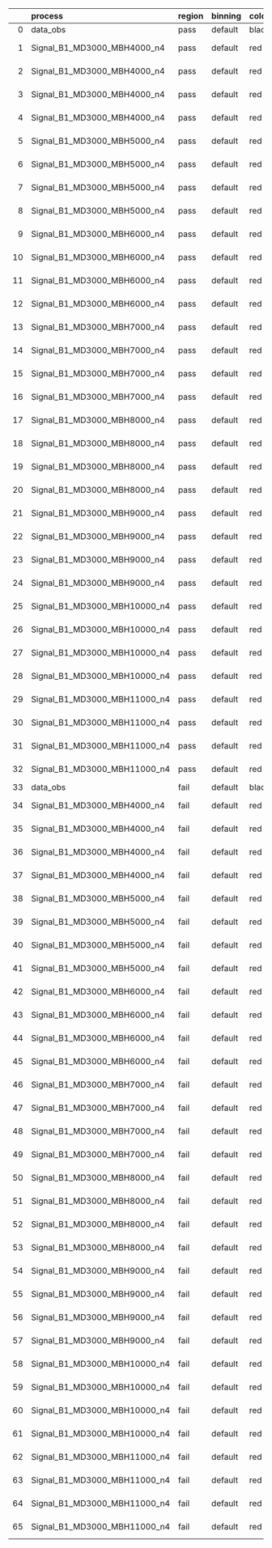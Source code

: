 |    | process                      | region   | binning   | color   | process_type   |   scale | variation   | source_filename                                                       | source_histname    | alias                        | title     |   combine_idx |     lnN |   shapes | syst_type   | direction   | variation_alias   |
|---:|:-----------------------------|:---------|:----------|:--------|:---------------|--------:|:------------|:----------------------------------------------------------------------|:-------------------|:-----------------------------|:----------|--------------:|--------:|---------:|:------------|:------------|:------------------|
|  0 | data_obs                     | pass     | default   | black   | DATA           |       1 | nominal     | ./histograms_for_2DAlphabet_v18//BH_Data.root                         | hpass              | Data                         | Data      |           nan | nan     |      nan | nan         | nan         | nan               |
|  1 | Signal_B1_MD3000_MBH4000_n4  | pass     | default   | red     | SIGNAL         |       1 | lumi        | ./histograms_for_2DAlphabet_v18//BH_Signal_B1_MD3000_MBH4000_n4.root  | hpass              | Signal_B1_MD3000_MBH4000_n4  | BH signal |           nan |   1.016 |      nan | lnN         | nan         | nan               |
|  2 | Signal_B1_MD3000_MBH4000_n4  | pass     | default   | red     | SIGNAL         |       1 | SVM         | ./histograms_for_2DAlphabet_v18//BH_Signal_B1_MD3000_MBH4000_n4.root  | hpass_SVMsyst_up   | Signal_B1_MD3000_MBH4000_n4  | BH signal |           nan | nan     |        1 | shapes      | Up          | SVMsyst           |
|  3 | Signal_B1_MD3000_MBH4000_n4  | pass     | default   | red     | SIGNAL         |       1 | SVM         | ./histograms_for_2DAlphabet_v18//BH_Signal_B1_MD3000_MBH4000_n4.root  | hpass_SVMsyst_down | Signal_B1_MD3000_MBH4000_n4  | BH signal |           nan | nan     |        1 | shapes      | Down        | SVMsyst           |
|  4 | Signal_B1_MD3000_MBH4000_n4  | pass     | default   | red     | SIGNAL         |       1 | nominal     | ./histograms_for_2DAlphabet_v18//BH_Signal_B1_MD3000_MBH4000_n4.root  | hpass              | Signal_B1_MD3000_MBH4000_n4  | BH signal |           nan | nan     |      nan | nan         | nan         | nan               |
|  5 | Signal_B1_MD3000_MBH5000_n4  | pass     | default   | red     | SIGNAL         |       1 | lumi        | ./histograms_for_2DAlphabet_v18//BH_Signal_B1_MD3000_MBH5000_n4.root  | hpass              | Signal_B1_MD3000_MBH5000_n4  | BH signal |           nan |   1.016 |      nan | lnN         | nan         | nan               |
|  6 | Signal_B1_MD3000_MBH5000_n4  | pass     | default   | red     | SIGNAL         |       1 | SVM         | ./histograms_for_2DAlphabet_v18//BH_Signal_B1_MD3000_MBH5000_n4.root  | hpass_SVMsyst_up   | Signal_B1_MD3000_MBH5000_n4  | BH signal |           nan | nan     |        1 | shapes      | Up          | SVMsyst           |
|  7 | Signal_B1_MD3000_MBH5000_n4  | pass     | default   | red     | SIGNAL         |       1 | SVM         | ./histograms_for_2DAlphabet_v18//BH_Signal_B1_MD3000_MBH5000_n4.root  | hpass_SVMsyst_down | Signal_B1_MD3000_MBH5000_n4  | BH signal |           nan | nan     |        1 | shapes      | Down        | SVMsyst           |
|  8 | Signal_B1_MD3000_MBH5000_n4  | pass     | default   | red     | SIGNAL         |       1 | nominal     | ./histograms_for_2DAlphabet_v18//BH_Signal_B1_MD3000_MBH5000_n4.root  | hpass              | Signal_B1_MD3000_MBH5000_n4  | BH signal |           nan | nan     |      nan | nan         | nan         | nan               |
|  9 | Signal_B1_MD3000_MBH6000_n4  | pass     | default   | red     | SIGNAL         |       1 | lumi        | ./histograms_for_2DAlphabet_v18//BH_Signal_B1_MD3000_MBH6000_n4.root  | hpass              | Signal_B1_MD3000_MBH6000_n4  | BH signal |           nan |   1.016 |      nan | lnN         | nan         | nan               |
| 10 | Signal_B1_MD3000_MBH6000_n4  | pass     | default   | red     | SIGNAL         |       1 | SVM         | ./histograms_for_2DAlphabet_v18//BH_Signal_B1_MD3000_MBH6000_n4.root  | hpass_SVMsyst_up   | Signal_B1_MD3000_MBH6000_n4  | BH signal |           nan | nan     |        1 | shapes      | Up          | SVMsyst           |
| 11 | Signal_B1_MD3000_MBH6000_n4  | pass     | default   | red     | SIGNAL         |       1 | SVM         | ./histograms_for_2DAlphabet_v18//BH_Signal_B1_MD3000_MBH6000_n4.root  | hpass_SVMsyst_down | Signal_B1_MD3000_MBH6000_n4  | BH signal |           nan | nan     |        1 | shapes      | Down        | SVMsyst           |
| 12 | Signal_B1_MD3000_MBH6000_n4  | pass     | default   | red     | SIGNAL         |       1 | nominal     | ./histograms_for_2DAlphabet_v18//BH_Signal_B1_MD3000_MBH6000_n4.root  | hpass              | Signal_B1_MD3000_MBH6000_n4  | BH signal |           nan | nan     |      nan | nan         | nan         | nan               |
| 13 | Signal_B1_MD3000_MBH7000_n4  | pass     | default   | red     | SIGNAL         |       1 | lumi        | ./histograms_for_2DAlphabet_v18//BH_Signal_B1_MD3000_MBH7000_n4.root  | hpass              | Signal_B1_MD3000_MBH7000_n4  | BH signal |           nan |   1.016 |      nan | lnN         | nan         | nan               |
| 14 | Signal_B1_MD3000_MBH7000_n4  | pass     | default   | red     | SIGNAL         |       1 | SVM         | ./histograms_for_2DAlphabet_v18//BH_Signal_B1_MD3000_MBH7000_n4.root  | hpass_SVMsyst_up   | Signal_B1_MD3000_MBH7000_n4  | BH signal |           nan | nan     |        1 | shapes      | Up          | SVMsyst           |
| 15 | Signal_B1_MD3000_MBH7000_n4  | pass     | default   | red     | SIGNAL         |       1 | SVM         | ./histograms_for_2DAlphabet_v18//BH_Signal_B1_MD3000_MBH7000_n4.root  | hpass_SVMsyst_down | Signal_B1_MD3000_MBH7000_n4  | BH signal |           nan | nan     |        1 | shapes      | Down        | SVMsyst           |
| 16 | Signal_B1_MD3000_MBH7000_n4  | pass     | default   | red     | SIGNAL         |       1 | nominal     | ./histograms_for_2DAlphabet_v18//BH_Signal_B1_MD3000_MBH7000_n4.root  | hpass              | Signal_B1_MD3000_MBH7000_n4  | BH signal |           nan | nan     |      nan | nan         | nan         | nan               |
| 17 | Signal_B1_MD3000_MBH8000_n4  | pass     | default   | red     | SIGNAL         |       1 | lumi        | ./histograms_for_2DAlphabet_v18//BH_Signal_B1_MD3000_MBH8000_n4.root  | hpass              | Signal_B1_MD3000_MBH8000_n4  | BH signal |           nan |   1.016 |      nan | lnN         | nan         | nan               |
| 18 | Signal_B1_MD3000_MBH8000_n4  | pass     | default   | red     | SIGNAL         |       1 | SVM         | ./histograms_for_2DAlphabet_v18//BH_Signal_B1_MD3000_MBH8000_n4.root  | hpass_SVMsyst_up   | Signal_B1_MD3000_MBH8000_n4  | BH signal |           nan | nan     |        1 | shapes      | Up          | SVMsyst           |
| 19 | Signal_B1_MD3000_MBH8000_n4  | pass     | default   | red     | SIGNAL         |       1 | SVM         | ./histograms_for_2DAlphabet_v18//BH_Signal_B1_MD3000_MBH8000_n4.root  | hpass_SVMsyst_down | Signal_B1_MD3000_MBH8000_n4  | BH signal |           nan | nan     |        1 | shapes      | Down        | SVMsyst           |
| 20 | Signal_B1_MD3000_MBH8000_n4  | pass     | default   | red     | SIGNAL         |       1 | nominal     | ./histograms_for_2DAlphabet_v18//BH_Signal_B1_MD3000_MBH8000_n4.root  | hpass              | Signal_B1_MD3000_MBH8000_n4  | BH signal |           nan | nan     |      nan | nan         | nan         | nan               |
| 21 | Signal_B1_MD3000_MBH9000_n4  | pass     | default   | red     | SIGNAL         |       1 | lumi        | ./histograms_for_2DAlphabet_v18//BH_Signal_B1_MD3000_MBH9000_n4.root  | hpass              | Signal_B1_MD3000_MBH9000_n4  | BH signal |           nan |   1.016 |      nan | lnN         | nan         | nan               |
| 22 | Signal_B1_MD3000_MBH9000_n4  | pass     | default   | red     | SIGNAL         |       1 | SVM         | ./histograms_for_2DAlphabet_v18//BH_Signal_B1_MD3000_MBH9000_n4.root  | hpass_SVMsyst_up   | Signal_B1_MD3000_MBH9000_n4  | BH signal |           nan | nan     |        1 | shapes      | Up          | SVMsyst           |
| 23 | Signal_B1_MD3000_MBH9000_n4  | pass     | default   | red     | SIGNAL         |       1 | SVM         | ./histograms_for_2DAlphabet_v18//BH_Signal_B1_MD3000_MBH9000_n4.root  | hpass_SVMsyst_down | Signal_B1_MD3000_MBH9000_n4  | BH signal |           nan | nan     |        1 | shapes      | Down        | SVMsyst           |
| 24 | Signal_B1_MD3000_MBH9000_n4  | pass     | default   | red     | SIGNAL         |       1 | nominal     | ./histograms_for_2DAlphabet_v18//BH_Signal_B1_MD3000_MBH9000_n4.root  | hpass              | Signal_B1_MD3000_MBH9000_n4  | BH signal |           nan | nan     |      nan | nan         | nan         | nan               |
| 25 | Signal_B1_MD3000_MBH10000_n4 | pass     | default   | red     | SIGNAL         |       1 | lumi        | ./histograms_for_2DAlphabet_v18//BH_Signal_B1_MD3000_MBH10000_n4.root | hpass              | Signal_B1_MD3000_MBH10000_n4 | BH signal |           nan |   1.016 |      nan | lnN         | nan         | nan               |
| 26 | Signal_B1_MD3000_MBH10000_n4 | pass     | default   | red     | SIGNAL         |       1 | SVM         | ./histograms_for_2DAlphabet_v18//BH_Signal_B1_MD3000_MBH10000_n4.root | hpass_SVMsyst_up   | Signal_B1_MD3000_MBH10000_n4 | BH signal |           nan | nan     |        1 | shapes      | Up          | SVMsyst           |
| 27 | Signal_B1_MD3000_MBH10000_n4 | pass     | default   | red     | SIGNAL         |       1 | SVM         | ./histograms_for_2DAlphabet_v18//BH_Signal_B1_MD3000_MBH10000_n4.root | hpass_SVMsyst_down | Signal_B1_MD3000_MBH10000_n4 | BH signal |           nan | nan     |        1 | shapes      | Down        | SVMsyst           |
| 28 | Signal_B1_MD3000_MBH10000_n4 | pass     | default   | red     | SIGNAL         |       1 | nominal     | ./histograms_for_2DAlphabet_v18//BH_Signal_B1_MD3000_MBH10000_n4.root | hpass              | Signal_B1_MD3000_MBH10000_n4 | BH signal |           nan | nan     |      nan | nan         | nan         | nan               |
| 29 | Signal_B1_MD3000_MBH11000_n4 | pass     | default   | red     | SIGNAL         |       1 | lumi        | ./histograms_for_2DAlphabet_v18//BH_Signal_B1_MD3000_MBH11000_n4.root | hpass              | Signal_B1_MD3000_MBH11000_n4 | BH signal |           nan |   1.016 |      nan | lnN         | nan         | nan               |
| 30 | Signal_B1_MD3000_MBH11000_n4 | pass     | default   | red     | SIGNAL         |       1 | SVM         | ./histograms_for_2DAlphabet_v18//BH_Signal_B1_MD3000_MBH11000_n4.root | hpass_SVMsyst_up   | Signal_B1_MD3000_MBH11000_n4 | BH signal |           nan | nan     |        1 | shapes      | Up          | SVMsyst           |
| 31 | Signal_B1_MD3000_MBH11000_n4 | pass     | default   | red     | SIGNAL         |       1 | SVM         | ./histograms_for_2DAlphabet_v18//BH_Signal_B1_MD3000_MBH11000_n4.root | hpass_SVMsyst_down | Signal_B1_MD3000_MBH11000_n4 | BH signal |           nan | nan     |        1 | shapes      | Down        | SVMsyst           |
| 32 | Signal_B1_MD3000_MBH11000_n4 | pass     | default   | red     | SIGNAL         |       1 | nominal     | ./histograms_for_2DAlphabet_v18//BH_Signal_B1_MD3000_MBH11000_n4.root | hpass              | Signal_B1_MD3000_MBH11000_n4 | BH signal |           nan | nan     |      nan | nan         | nan         | nan               |
| 33 | data_obs                     | fail     | default   | black   | DATA           |       1 | nominal     | ./histograms_for_2DAlphabet_v18//BH_Data.root                         | hfail              | Data                         | Data      |           nan | nan     |      nan | nan         | nan         | nan               |
| 34 | Signal_B1_MD3000_MBH4000_n4  | fail     | default   | red     | SIGNAL         |       1 | lumi        | ./histograms_for_2DAlphabet_v18//BH_Signal_B1_MD3000_MBH4000_n4.root  | hfail              | Signal_B1_MD3000_MBH4000_n4  | BH signal |           nan |   1.016 |      nan | lnN         | nan         | nan               |
| 35 | Signal_B1_MD3000_MBH4000_n4  | fail     | default   | red     | SIGNAL         |       1 | SVM         | ./histograms_for_2DAlphabet_v18//BH_Signal_B1_MD3000_MBH4000_n4.root  | hfail_SVMsyst_up   | Signal_B1_MD3000_MBH4000_n4  | BH signal |           nan | nan     |        1 | shapes      | Up          | SVMsyst           |
| 36 | Signal_B1_MD3000_MBH4000_n4  | fail     | default   | red     | SIGNAL         |       1 | SVM         | ./histograms_for_2DAlphabet_v18//BH_Signal_B1_MD3000_MBH4000_n4.root  | hfail_SVMsyst_down | Signal_B1_MD3000_MBH4000_n4  | BH signal |           nan | nan     |        1 | shapes      | Down        | SVMsyst           |
| 37 | Signal_B1_MD3000_MBH4000_n4  | fail     | default   | red     | SIGNAL         |       1 | nominal     | ./histograms_for_2DAlphabet_v18//BH_Signal_B1_MD3000_MBH4000_n4.root  | hfail              | Signal_B1_MD3000_MBH4000_n4  | BH signal |           nan | nan     |      nan | nan         | nan         | nan               |
| 38 | Signal_B1_MD3000_MBH5000_n4  | fail     | default   | red     | SIGNAL         |       1 | lumi        | ./histograms_for_2DAlphabet_v18//BH_Signal_B1_MD3000_MBH5000_n4.root  | hfail              | Signal_B1_MD3000_MBH5000_n4  | BH signal |           nan |   1.016 |      nan | lnN         | nan         | nan               |
| 39 | Signal_B1_MD3000_MBH5000_n4  | fail     | default   | red     | SIGNAL         |       1 | SVM         | ./histograms_for_2DAlphabet_v18//BH_Signal_B1_MD3000_MBH5000_n4.root  | hfail_SVMsyst_up   | Signal_B1_MD3000_MBH5000_n4  | BH signal |           nan | nan     |        1 | shapes      | Up          | SVMsyst           |
| 40 | Signal_B1_MD3000_MBH5000_n4  | fail     | default   | red     | SIGNAL         |       1 | SVM         | ./histograms_for_2DAlphabet_v18//BH_Signal_B1_MD3000_MBH5000_n4.root  | hfail_SVMsyst_down | Signal_B1_MD3000_MBH5000_n4  | BH signal |           nan | nan     |        1 | shapes      | Down        | SVMsyst           |
| 41 | Signal_B1_MD3000_MBH5000_n4  | fail     | default   | red     | SIGNAL         |       1 | nominal     | ./histograms_for_2DAlphabet_v18//BH_Signal_B1_MD3000_MBH5000_n4.root  | hfail              | Signal_B1_MD3000_MBH5000_n4  | BH signal |           nan | nan     |      nan | nan         | nan         | nan               |
| 42 | Signal_B1_MD3000_MBH6000_n4  | fail     | default   | red     | SIGNAL         |       1 | lumi        | ./histograms_for_2DAlphabet_v18//BH_Signal_B1_MD3000_MBH6000_n4.root  | hfail              | Signal_B1_MD3000_MBH6000_n4  | BH signal |           nan |   1.016 |      nan | lnN         | nan         | nan               |
| 43 | Signal_B1_MD3000_MBH6000_n4  | fail     | default   | red     | SIGNAL         |       1 | SVM         | ./histograms_for_2DAlphabet_v18//BH_Signal_B1_MD3000_MBH6000_n4.root  | hfail_SVMsyst_up   | Signal_B1_MD3000_MBH6000_n4  | BH signal |           nan | nan     |        1 | shapes      | Up          | SVMsyst           |
| 44 | Signal_B1_MD3000_MBH6000_n4  | fail     | default   | red     | SIGNAL         |       1 | SVM         | ./histograms_for_2DAlphabet_v18//BH_Signal_B1_MD3000_MBH6000_n4.root  | hfail_SVMsyst_down | Signal_B1_MD3000_MBH6000_n4  | BH signal |           nan | nan     |        1 | shapes      | Down        | SVMsyst           |
| 45 | Signal_B1_MD3000_MBH6000_n4  | fail     | default   | red     | SIGNAL         |       1 | nominal     | ./histograms_for_2DAlphabet_v18//BH_Signal_B1_MD3000_MBH6000_n4.root  | hfail              | Signal_B1_MD3000_MBH6000_n4  | BH signal |           nan | nan     |      nan | nan         | nan         | nan               |
| 46 | Signal_B1_MD3000_MBH7000_n4  | fail     | default   | red     | SIGNAL         |       1 | lumi        | ./histograms_for_2DAlphabet_v18//BH_Signal_B1_MD3000_MBH7000_n4.root  | hfail              | Signal_B1_MD3000_MBH7000_n4  | BH signal |           nan |   1.016 |      nan | lnN         | nan         | nan               |
| 47 | Signal_B1_MD3000_MBH7000_n4  | fail     | default   | red     | SIGNAL         |       1 | SVM         | ./histograms_for_2DAlphabet_v18//BH_Signal_B1_MD3000_MBH7000_n4.root  | hfail_SVMsyst_up   | Signal_B1_MD3000_MBH7000_n4  | BH signal |           nan | nan     |        1 | shapes      | Up          | SVMsyst           |
| 48 | Signal_B1_MD3000_MBH7000_n4  | fail     | default   | red     | SIGNAL         |       1 | SVM         | ./histograms_for_2DAlphabet_v18//BH_Signal_B1_MD3000_MBH7000_n4.root  | hfail_SVMsyst_down | Signal_B1_MD3000_MBH7000_n4  | BH signal |           nan | nan     |        1 | shapes      | Down        | SVMsyst           |
| 49 | Signal_B1_MD3000_MBH7000_n4  | fail     | default   | red     | SIGNAL         |       1 | nominal     | ./histograms_for_2DAlphabet_v18//BH_Signal_B1_MD3000_MBH7000_n4.root  | hfail              | Signal_B1_MD3000_MBH7000_n4  | BH signal |           nan | nan     |      nan | nan         | nan         | nan               |
| 50 | Signal_B1_MD3000_MBH8000_n4  | fail     | default   | red     | SIGNAL         |       1 | lumi        | ./histograms_for_2DAlphabet_v18//BH_Signal_B1_MD3000_MBH8000_n4.root  | hfail              | Signal_B1_MD3000_MBH8000_n4  | BH signal |           nan |   1.016 |      nan | lnN         | nan         | nan               |
| 51 | Signal_B1_MD3000_MBH8000_n4  | fail     | default   | red     | SIGNAL         |       1 | SVM         | ./histograms_for_2DAlphabet_v18//BH_Signal_B1_MD3000_MBH8000_n4.root  | hfail_SVMsyst_up   | Signal_B1_MD3000_MBH8000_n4  | BH signal |           nan | nan     |        1 | shapes      | Up          | SVMsyst           |
| 52 | Signal_B1_MD3000_MBH8000_n4  | fail     | default   | red     | SIGNAL         |       1 | SVM         | ./histograms_for_2DAlphabet_v18//BH_Signal_B1_MD3000_MBH8000_n4.root  | hfail_SVMsyst_down | Signal_B1_MD3000_MBH8000_n4  | BH signal |           nan | nan     |        1 | shapes      | Down        | SVMsyst           |
| 53 | Signal_B1_MD3000_MBH8000_n4  | fail     | default   | red     | SIGNAL         |       1 | nominal     | ./histograms_for_2DAlphabet_v18//BH_Signal_B1_MD3000_MBH8000_n4.root  | hfail              | Signal_B1_MD3000_MBH8000_n4  | BH signal |           nan | nan     |      nan | nan         | nan         | nan               |
| 54 | Signal_B1_MD3000_MBH9000_n4  | fail     | default   | red     | SIGNAL         |       1 | lumi        | ./histograms_for_2DAlphabet_v18//BH_Signal_B1_MD3000_MBH9000_n4.root  | hfail              | Signal_B1_MD3000_MBH9000_n4  | BH signal |           nan |   1.016 |      nan | lnN         | nan         | nan               |
| 55 | Signal_B1_MD3000_MBH9000_n4  | fail     | default   | red     | SIGNAL         |       1 | SVM         | ./histograms_for_2DAlphabet_v18//BH_Signal_B1_MD3000_MBH9000_n4.root  | hfail_SVMsyst_up   | Signal_B1_MD3000_MBH9000_n4  | BH signal |           nan | nan     |        1 | shapes      | Up          | SVMsyst           |
| 56 | Signal_B1_MD3000_MBH9000_n4  | fail     | default   | red     | SIGNAL         |       1 | SVM         | ./histograms_for_2DAlphabet_v18//BH_Signal_B1_MD3000_MBH9000_n4.root  | hfail_SVMsyst_down | Signal_B1_MD3000_MBH9000_n4  | BH signal |           nan | nan     |        1 | shapes      | Down        | SVMsyst           |
| 57 | Signal_B1_MD3000_MBH9000_n4  | fail     | default   | red     | SIGNAL         |       1 | nominal     | ./histograms_for_2DAlphabet_v18//BH_Signal_B1_MD3000_MBH9000_n4.root  | hfail              | Signal_B1_MD3000_MBH9000_n4  | BH signal |           nan | nan     |      nan | nan         | nan         | nan               |
| 58 | Signal_B1_MD3000_MBH10000_n4 | fail     | default   | red     | SIGNAL         |       1 | lumi        | ./histograms_for_2DAlphabet_v18//BH_Signal_B1_MD3000_MBH10000_n4.root | hfail              | Signal_B1_MD3000_MBH10000_n4 | BH signal |           nan |   1.016 |      nan | lnN         | nan         | nan               |
| 59 | Signal_B1_MD3000_MBH10000_n4 | fail     | default   | red     | SIGNAL         |       1 | SVM         | ./histograms_for_2DAlphabet_v18//BH_Signal_B1_MD3000_MBH10000_n4.root | hfail_SVMsyst_up   | Signal_B1_MD3000_MBH10000_n4 | BH signal |           nan | nan     |        1 | shapes      | Up          | SVMsyst           |
| 60 | Signal_B1_MD3000_MBH10000_n4 | fail     | default   | red     | SIGNAL         |       1 | SVM         | ./histograms_for_2DAlphabet_v18//BH_Signal_B1_MD3000_MBH10000_n4.root | hfail_SVMsyst_down | Signal_B1_MD3000_MBH10000_n4 | BH signal |           nan | nan     |        1 | shapes      | Down        | SVMsyst           |
| 61 | Signal_B1_MD3000_MBH10000_n4 | fail     | default   | red     | SIGNAL         |       1 | nominal     | ./histograms_for_2DAlphabet_v18//BH_Signal_B1_MD3000_MBH10000_n4.root | hfail              | Signal_B1_MD3000_MBH10000_n4 | BH signal |           nan | nan     |      nan | nan         | nan         | nan               |
| 62 | Signal_B1_MD3000_MBH11000_n4 | fail     | default   | red     | SIGNAL         |       1 | lumi        | ./histograms_for_2DAlphabet_v18//BH_Signal_B1_MD3000_MBH11000_n4.root | hfail              | Signal_B1_MD3000_MBH11000_n4 | BH signal |           nan |   1.016 |      nan | lnN         | nan         | nan               |
| 63 | Signal_B1_MD3000_MBH11000_n4 | fail     | default   | red     | SIGNAL         |       1 | SVM         | ./histograms_for_2DAlphabet_v18//BH_Signal_B1_MD3000_MBH11000_n4.root | hfail_SVMsyst_up   | Signal_B1_MD3000_MBH11000_n4 | BH signal |           nan | nan     |        1 | shapes      | Up          | SVMsyst           |
| 64 | Signal_B1_MD3000_MBH11000_n4 | fail     | default   | red     | SIGNAL         |       1 | SVM         | ./histograms_for_2DAlphabet_v18//BH_Signal_B1_MD3000_MBH11000_n4.root | hfail_SVMsyst_down | Signal_B1_MD3000_MBH11000_n4 | BH signal |           nan | nan     |        1 | shapes      | Down        | SVMsyst           |
| 65 | Signal_B1_MD3000_MBH11000_n4 | fail     | default   | red     | SIGNAL         |       1 | nominal     | ./histograms_for_2DAlphabet_v18//BH_Signal_B1_MD3000_MBH11000_n4.root | hfail              | Signal_B1_MD3000_MBH11000_n4 | BH signal |           nan | nan     |      nan | nan         | nan         | nan               |